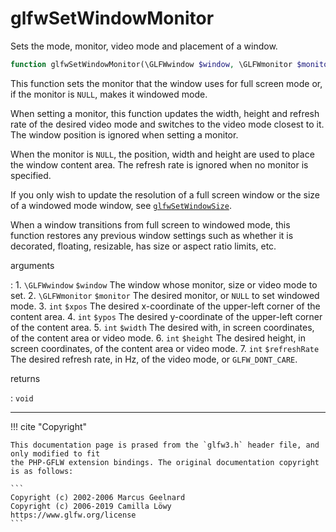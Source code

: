 # glfwSetWindowMonitor
Sets the mode, monitor, video mode and placement of a window.

```php
function glfwSetWindowMonitor(\GLFWwindow $window, \GLFWmonitor $monitor, int $xpos, int $ypos, int $width, int $height, int $refreshRate) : void
```

This function sets the monitor that the window uses for full screen mode or,
if the monitor is `NULL`, makes it windowed mode.

When setting a monitor, this function updates the width, height and refresh
rate of the desired video mode and switches to the video mode closest to it.
The window position is ignored when setting a monitor.

When the monitor is `NULL`, the position, width and height are used to
place the window content area. The refresh rate is ignored when no monitor
is specified.

If you only wish to update the resolution of a full screen window or the
size of a windowed mode window, see
[`glfwSetWindowSize`](/API/GLFW/glfwSetWindowSize.html).

When a window transitions from full screen to windowed mode, this function
restores any previous window settings such as whether it is decorated,
floating, resizable, has size or aspect ratio limits, etc.

arguments

:    1. `\GLFWwindow` `$window` The window whose monitor, size or video mode to
    set.
    2. `\GLFWmonitor` `$monitor` The desired monitor, or `NULL` to set windowed
    mode.
    3. `int` `$xpos` The desired x-coordinate of the upper-left corner of the
    content area.
    4. `int` `$ypos` The desired y-coordinate of the upper-left corner of the
    content area.
    5. `int` `$width` The desired with, in screen coordinates, of the content
    area or video mode.
    6. `int` `$height` The desired height, in screen coordinates, of the content
    area or video mode.
    7. `int` `$refreshRate` The desired refresh rate, in Hz, of the video mode,
    or `GLFW_DONT_CARE`.

returns

:    `void` 

---
     

!!! cite "Copyright"

    This documentation page is prased from the `glfw3.h` header file, and only modified to fit 
    the PHP-GFLW extension bindings. The original documentation copyright is as follows:

    ```
    Copyright (c) 2002-2006 Marcus Geelnard
    Copyright (c) 2006-2019 Camilla Löwy
    https://www.glfw.org/license
    ```